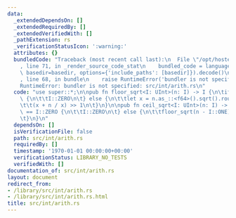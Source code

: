```yaml
---
data:
  _extendedDependsOn: []
  _extendedRequiredBy: []
  _extendedVerifiedWith: []
  _pathExtension: rs
  _verificationStatusIcon: ':warning:'
  attributes: {}
  bundledCode: "Traceback (most recent call last):\n  File \"/opt/hostedtoolcache/Python/3.9.1/x64/lib/python3.9/site-packages/onlinejudge_verify/documentation/build.py\"\
    , line 71, in _render_source_code_stat\n    bundled_code = language.bundle(stat.path,\
    \ basedir=basedir, options={'include_paths': [basedir]}).decode()\n  File \"/opt/hostedtoolcache/Python/3.9.1/x64/lib/python3.9/site-packages/onlinejudge_verify/languages/user_defined.py\"\
    , line 68, in bundle\n    raise RuntimeError('bundler is not specified: {}'.format(path.as_posix()))\n\
    RuntimeError: bundler is not specified: src/int/arith.rs\n"
  code: "use super::*;\n\npub fn floor_sqrt<I: UInt>(n: I) -> I {\n\tif n == I::ZERO\
    \ {\n\t\tI::ZERO\n\t} else {\n\t\tlet x = n.as_::<f64>().sqrt().round().as_();\n\
    \t\t(x + n / x) >> 1\n\t}\n}\n\npub fn ceil_sqrt<I: UInt>(n: I) -> I {\n\tif n\
    \ == I::ZERO {\n\t\tI::ZERO\n\t} else {\n\t\tfloor_sqrt(n - I::ONE) + I::ONE\n\
    \t}\n}\n"
  dependsOn: []
  isVerificationFile: false
  path: src/int/arith.rs
  requiredBy: []
  timestamp: '1970-01-01 00:00:00+00:00'
  verificationStatus: LIBRARY_NO_TESTS
  verifiedWith: []
documentation_of: src/int/arith.rs
layout: document
redirect_from:
- /library/src/int/arith.rs
- /library/src/int/arith.rs.html
title: src/int/arith.rs
---
```

